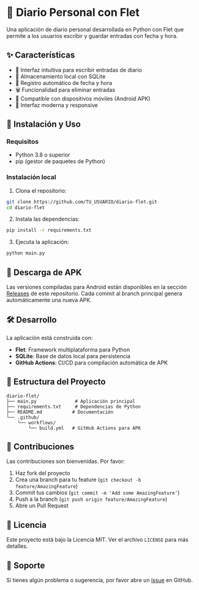 # 📖 Diario Personal con Flet

Una aplicación de diario personal desarrollada en Python con Flet que permite a los usuarios escribir y guardar entradas con fecha y hora.

## ✨ Características

- 📝 Interfaz intuitiva para escribir entradas de diario
- 💾 Almacenamiento local con SQLite
- 📅 Registro automático de fecha y hora
- 🗑️ Funcionalidad para eliminar entradas
- 📱 Compatible con dispositivos móviles (Android APK)
- 🎨 Interfaz moderna y responsive

## 🚀 Instalación y Uso

### Requisitos

- Python 3.8 o superior
- pip (gestor de paquetes de Python)

### Instalación local

1. Clona el repositorio:
```bash
git clone https://github.com/TU_USUARIO/diario-flet.git
cd diario-flet
```

2. Instala las dependencias:
```bash
pip install -r requirements.txt
```

3. Ejecuta la aplicación:
```bash
python main.py
```

## 📱 Descarga de APK

Las versiones compiladas para Android están disponibles en la sección [Releases](https://github.com/TU_USUARIO/diario-flet/releases) de este repositorio. Cada commit al branch principal genera automáticamente una nueva APK.

## 🛠️ Desarrollo

La aplicación está construida con:

- **Flet**: Framework multiplataforma para Python
- **SQLite**: Base de datos local para persistencia
- **GitHub Actions**: CI/CD para compilación automática de APK

## 📄 Estructura del Proyecto

```
diario-flet/
├── main.py              # Aplicación principal
├── requirements.txt     # Dependencias de Python
├── README.md           # Documentación
└── .github/
    └── workflows/
        └── build.yml   # GitHub Actions para APK
```

## 🤝 Contribuciones

Las contribuciones son bienvenidas. Por favor:

1. Haz fork del proyecto
2. Crea una branch para tu feature (`git checkout -b feature/AmazingFeature`)
3. Commit tus cambios (`git commit -m 'Add some AmazingFeature'`)
4. Push a la branch (`git push origin feature/AmazingFeature`)
5. Abre un Pull Request

## 📄 Licencia

Este proyecto está bajo la Licencia MIT. Ver el archivo `LICENSE` para más detalles.

## 🔧 Soporte

Si tienes algún problema o sugerencia, por favor abre un [issue](https://github.com/TU_USUARIO/diario-flet/issues) en GitHub.